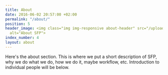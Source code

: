 ```yaml
---
title: About
date: 2016-06-02 20:57:00 +02:00
permalink: "/about/"
position: 5
header_image: <img class="img img-responsive about-header" src="/uploads/about_header.png"
  alt="About SFP">
index_number: 4
layout: about
---
```


Here's the about section. This is where we put a short description of SFP, why we do what we do, how we do it, maybe workflow, etc. Introduction to individual people will be below.
